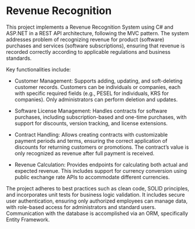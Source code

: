 # Revenue Recognition

This project implements a Revenue Recognition System using C# and ASP.NET in a REST API architecture, following the MVC pattern. The system addresses problem of recognizing revenue for product (software) purchases and services (software subscriptions), ensuring that revenue is recorded correctly according to applicable regulations and business standards.

Key functionalities include:

- Customer Management: Supports adding, updating, and soft-deleting customer records. Customers can be individuals or companies, each with specific required fields (e.g., PESEL for individuals, KRS for companies). Only administrators can perform deletion and updates.

- Software License Management: Handles contracts for software purchases, including subscription-based and one-time purchases, with support for discounts, version tracking, and license extensions.

- Contract Handling: Allows creating contracts with customizable payment periods and terms, ensuring the correct application of discounts for returning customers or promotions. The contract’s value is only recognized as revenue after full payment is received.

- Revenue Calculation: Provides endpoints for calculating both actual and expected revenue. This includes support for currency conversion using public exchange rate APIs to accommodate different currencies.

The project adheres to best practices such as clean code, SOLID principles, and incorporates unit tests for business logic validation. It includes secure user authentication, ensuring only authorized employees can manage data, with role-based access for administrators and standard users. Communication with the database is accomplished via an ORM, specifically Entity Framework.





